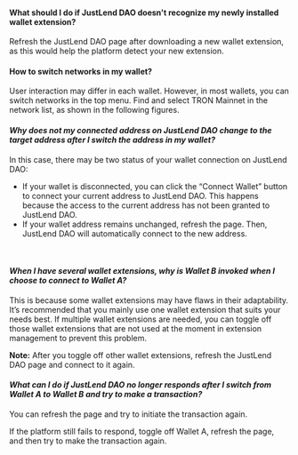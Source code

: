 #### **What should I do if JustLend DAO doesn't recognize my newly installed wallet extension?**
Refresh the JustLend DAO page after downloading a new wallet extension, as this would help the platform detect your new extension.
<br>

#### **How to switch networks in my wallet?**
User interaction may differ in each wallet. However, in most wallets, you can switch networks in the top menu. Find and select TRON Mainnet in the network list, as shown in the following figures.
<br>

#### *Why does not my connected address on JustLend DAO change to the target address after I switch the address in my wallet?*
In this case, there may be two status of your wallet connection on JustLend DAO:
* If your wallet is disconnected, you can click the “Connect Wallet” button to connect your current address to JustLend DAO. This happens because the access to the current address has not been granted to JustLend DAO.
* If your wallet address remains unchanged, refresh the page. Then, JustLend DAO will automatically connect to the new address.
<br>

#### *When I have several wallet extensions, why is Wallet B invoked when I choose to connect to Wallet A?*
This is because some wallet extensions may have flaws in their adaptability. It’s recommended that you mainly use one wallet extension that suits your needs best. If multiple wallet extensions are needed, you can toggle off those wallet extensions that are not used at the moment in extension management to prevent this problem.

**Note:** After you toggle off other wallet extensions, refresh the JustLend DAO page and connect to it again.
<br>

#### *What can I do if JustLend DAO no longer responds after I switch from Wallet A to Wallet B and try to make a transaction?*
You can refresh the page and try to initiate the transaction again.

If the platform still fails to respond, toggle off Wallet A, refresh the page, and then try to make the transaction again.
